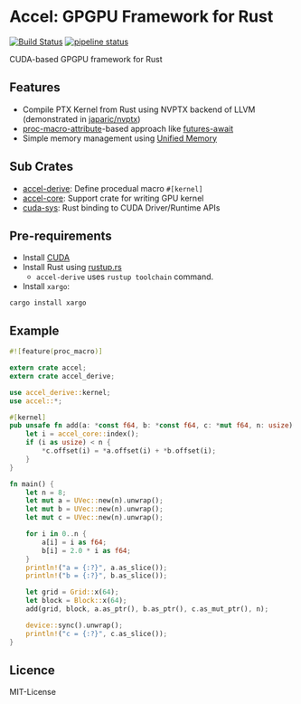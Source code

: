 Accel: GPGPU Framework for Rust
================================

[![Build Status](https://travis-ci.org/termoshtt/accel.svg?branch=master)](https://travis-ci.org/termoshtt/accel)
[![pipeline status](https://gitlab.com/termoshtt/accel/badges/master/pipeline.svg)](https://gitlab.com/termoshtt/accel/commits/master)

CUDA-based GPGPU framework for Rust

Features
---------

- Compile PTX Kernel from Rust using NVPTX backend of LLVM (demonstrated in [japaric/nvptx](https://github.com/japaric/nvptx))
- [proc-macro-attribute](https://github.com/rust-lang/rust/issues/38356)-based approach like [futures-await](https://github.com/alexcrichton/futures-await)
- Simple memory management using [Unified Memory](http://docs.nvidia.com/cuda/cuda-c-programming-guide/index.html#um-unified-memory-programming-hd)

Sub Crates
-----------
- [accel-derive](accel-derive/README.md): Define procedual macro `#[kernel]`
- [accel-core](accel-core/README.md): Support crate for writing GPU kernel
- [cuda-sys](cuda-sys/README.md): Rust binding to CUDA Driver/Runtime APIs

Pre-requirements
---------------

- Install [CUDA](https://developer.nvidia.com/cuda-downloads)
- Install Rust using [rustup.rs](https://github.com/rust-lang-nursery/rustup.rs)
    - `accel-derive` uses `rustup toolchain` command.
- Install `xargo`:

```
cargo install xargo
```

Example
--------

```rust
#![feature(proc_macro)]

extern crate accel;
extern crate accel_derive;

use accel_derive::kernel;
use accel::*;

#[kernel]
pub unsafe fn add(a: *const f64, b: *const f64, c: *mut f64, n: usize) {
    let i = accel_core::index();
    if (i as usize) < n {
        *c.offset(i) = *a.offset(i) + *b.offset(i);
    }
}

fn main() {
    let n = 8;
    let mut a = UVec::new(n).unwrap();
    let mut b = UVec::new(n).unwrap();
    let mut c = UVec::new(n).unwrap();

    for i in 0..n {
        a[i] = i as f64;
        b[i] = 2.0 * i as f64;
    }
    println!("a = {:?}", a.as_slice());
    println!("b = {:?}", b.as_slice());

    let grid = Grid::x(64);
    let block = Block::x(64);
    add(grid, block, a.as_ptr(), b.as_ptr(), c.as_mut_ptr(), n);

    device::sync().unwrap();
    println!("c = {:?}", c.as_slice());
}
```

Licence
--------
MIT-License
